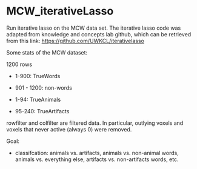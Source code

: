 # MCW_iterativeLasso
Run iterative lasso on the MCW data set. The iterative lasso code was adapted from knowledge and concepts lab github, which can be retrieved from this link: https://github.com/UWKCL/iterativelasso


Some stats of the MCW dataset:

1200 rows
- 1-900: TrueWords
- 901 - 1200: non-words

- 1-94: TrueAnimals
- 95-240: TrueArtifacts

rowfilter and colfilter are filtered data. In particular, outlying voxels and voxels that never active (always 0) were removed. 
  
Goal: 
- classifcation: animals vs. artifacts, animals vs. non-animal words, animals vs. everything else, artifacts vs. non-artifacts words, etc. 
